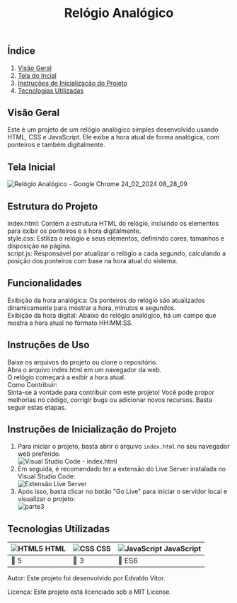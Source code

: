 <body>
  <header>
    <h1>Relógio Analógico</h1>
  </header>
  <main>
    <h2>Índice</h2>
    <ol>
      <li><a href="#visão-geral">Visão Geral</a></li>
      <li><a href="#tela-do-dashboard">Tela do Incial</a></li>
      <li><a href="#instruções-de-inicialização-do-projeto">Instruções de Inicialização do Projeto</a></li>
      <li><a href="#tecnologias-utilizadas">Tecnologias Utilizadas</a></li>
    </ol>
    <section id="visão-geral">
      <h2>Visão Geral</h2>
      <p>Este é um projeto de um relógio analógico simples desenvolvido usando HTML, CSS e JavaScript. Ele exibe a hora atual de forma analógica, com ponteiros e também digitalmente.</p>
    </section>
    <section id="tela-do-dashboard">
      <h2>Tela Inicial</h2>
      <img src="https://github.com/edvaldovitor250/relogio-analogico/assets/116117189/1bb3411f-f1f7-4b70-9cfa-66778823f783" alt="Relógio Analógico - Google Chrome 24_02_2024 08_28_09">
    </section>
    <section id="campos-de-filtro">
      <h2>Estrutura do Projeto</h2>
      <p>index.html: Contém a estrutura HTML do relógio, incluindo os elementos para exibir os ponteiros e a hora digitalmente.<br>
      style.css: Estiliza o relógio e seus elementos, definindo cores, tamanhos e disposição na página.<br>
      script.js: Responsável por atualizar o relógio a cada segundo, calculando a posição dos ponteiros com base na hora atual do sistema.</p>
    </section>
    <section id="regras-de-negócio">
      <h2>Funcionalidades</h2>
      <p>Exibição da hora analógica: Os ponteiros do relógio são atualizados dinamicamente para mostrar a hora, minutos e segundos.<br>
      Exibição da hora digital: Abaixo do relógio analógico, há um campo que mostra a hora atual no formato HH:MM:SS.</p>
    </section>
    <section id="funcionamento-dos-filtros">
      <h2>Instruções de Uso</h2>
      <p>Baixe os arquivos do projeto ou clone o repositório.<br>
      Abra o arquivo index.html em um navegador da web.<br>
      O relógio começará a exibir a hora atual.<br>
      Como Contribuir:<br>
      Sinta-se à vontade para contribuir com este projeto! Você pode propor melhorias no código, corrigir bugs ou adicionar novos recursos. Basta seguir estas etapas.</p>
    </section>
    <section id="tela---cliente">
      <h2>Instruções de Inicialização do Projeto</h2>
      <ol>
        <li>Para iniciar o projeto, basta abrir o arquivo <code>index.html</code> no seu navegador web preferido.</li>
        <img src="https://github.com/edvaldovitor250/dashbord/assets/116117189/8b9fb383-d9e5-44b8-9e54-dff95d16fb44" alt="Visual Studio Code - index.html">
        <li>Em seguida, é recomendado ter a extensão do Live Server instalada no Visual Studio Code:</li>
        <img src="https://github.com/edvaldovitor250/dashbord/assets/116117189/88c85725-2358-4f13-b6ed-1e9270f87beb" alt="Extensão Live Server">
        <li>Após isso, basta clicar no botão "Go Live" para iniciar o servidor local e visualizar o projeto:</li>
        <img src="https://github.com/edvaldovitor250/dashbord/assets/116117189/2635408a-c84c-471a-ae64-23182c556615" alt="parte3">
      </ol>
    </section>
    <section id="tecnologias-utilizadas">
      <h2>Tecnologias Utilizadas</h2>
      <table>
        <thead>
          <tr>
            <th><img src="https://skillicons.dev/icons?i=html" alt="HTML5"> HTML</th>
            <th><img src="https://skillicons.dev/icons?i=css" alt="CSS"> CSS</th>
            <th><img src="https://skillicons.dev/icons?i=js" alt="JavaScript"> JavaScript</th>
          </tr>
        </thead>
        <tbody>
          <tr>
            <td>🔖 5</td>
            <td>🔖 3</td>
            <td>🔖 ES6</td>
          </tr>
        </tbody>
      </table>
    </section>
    <footer>
      <p>Autor: Este projeto foi desenvolvido por Edvaldo Vitor.</p>
      <p>Licença: Este projeto está licenciado sob a MIT License.</p>
    </footer>
  </main>
</body>
